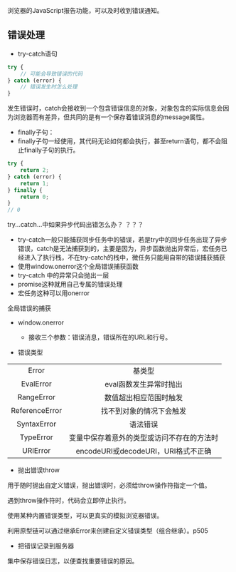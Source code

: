 浏览器的JavaScript报告功能，可以及时收到错误通知。

## 错误处理

- try-catch语句

```javascript
try {
    // 可能会导致错误的代码
} catch (error) {
    // 错误发生时怎么处理
}
```
发生错误时，catch会接收到一个包含错误信息的对象，对象包含的实际信息会因为浏览器而有差异，但共同的是有一个保存着错误消息的message属性。

- finally子句：
- finally子句一经使用，其代码无论如何都会执行，甚至return语句，都不会阻止finally子句的执行。

```javascript
try {
    return 2;
} catch (error) {
    return 1;
} finally {
    return 0;
}
// 0
```


try...catch...中如果异步代码出错怎么办？  ？？？
- try-catch一般只能捕获同步任务中的错误，若是try中的同步任务出现了异步错误，catch是无法捕获到的，主要是因为，异步函数抛出异常后，宏任务已经进入了执行栈，不在try-catch的栈中，微任务只能用自带的错误捕获捕获
- 使用window.onerror这个全局错误捕获函数
- try-catch 中的异常只会抛出一层
- promise这种就用自己专属的错误处理
- 宏任务这种可以用onerror

全局错误的捕获
- window.onerror
    - 接收三个参数：错误消息，错误所在的URL和行号。


- 错误类型

|||
|:---:|:---:|
|Error|基类型|
|EvalError|eval函数发生异常时抛出|
|RangeError|数值超出相应范围时触发|
|ReferenceError|找不到对象的情况下会触发|
|SyntaxError|语法错误|
|TypeError|变量中保存着意外的类型或访问不存在的方法时|
|URIError|encodeURI或decodeURI，URI格式不正确|

- 抛出错误throw

用于随时抛出自定义错误，抛出错误时，必须给throw操作符指定一个值。

遇到throw操作符时，代码会立即停止执行。

使用某种内置错误类型，可以更真实的模拟浏览器错误。

利用原型链可以通过继承Error来创建自定义错误类型（组合继承）。p505

- 把错误记录到服务器

集中保存错误日志，以便查找重要错误的原因。